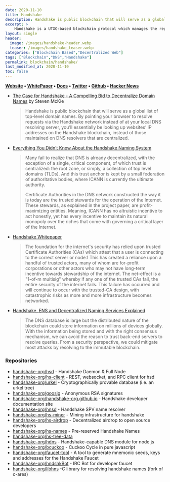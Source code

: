 ```yaml
---
date: 2020-11-10
title: Handshake
description: Handshake is public blockchain that will serve as a global list of top-level domain names.
excerpt: >
    Handshake is a UTXO-based blockchain protocol which manages the registration, renewal and transfer of DNS top-level domains (TLDs). Our naming protocol differs from its predecessors in that it has no concept of namespacing or subdomains at the consensus layer. Its purpose is not to replace DNS, but to replace the root zone file and the root servers.
layout: single
header:
  image: /images/handshake-header.webp
  teaser: /images/handshake_teaser.webp
categories: ["Blockchain Based","Decentralized Web"]
tags: ["Blockchain","DNS","Handshake"]
permalink: blockchain/handshake/
last_modified_at: 2020-11-10
toc: false
---
```


**[Website](https://handshake.org) • [WhitePaper](https://handshake.org/files/handshake.txt) • [Docs](https://handshake-org.github.io/) • [Twitter](https://twitter.com/hns) • [Github](https://github.com/handshake-org) • [Hacker News](https://news.ycombinator.com/item?id=17673922)**

* [The Case for Handshake - A Compelling Bid to Decentralize Domain Names](https://medium.com/amentum/the-case-for-handshake-9b0af0d989fe) by Steven McKie
  > Handshake is public blockchain that will serve as a global list of top-level domain names. By pointing your browser to resolve requests via the Handshake network instead of at your local DNS resolving server, you’ll essentially be looking up websites’ IP addresses on the Handshake blockchain, instead of those maintained on DNS resolvers that are centralized. 

* [Everything You Didn’t Know About the Handshake Naming System](https://hackernoon.com/everything-you-didnt-know-about-the-handshake-naming-system-how-this-blockchain-project-will-483464309f33)
  > Many fail to realize that DNS is already decentralized, with the exception of a single, critical component, of which trust is centralized: the root zone, or simply, a collection of top level domains (TLDs). And this trust anchor is kept by a small federation of authoritative bodies, where ICANN is currently the ultimate authority. 
  > 
  > Certificate Authorities in the DNS network constructed the way it is today are the trusted stewards for the operation of the Internet. These stewards, as explained in the project paper, are profit-maximizing entities. Meaning, ICANN has no altruistic incentive to act honestly, yet has every incentive to maintain its natural monopoly over the riches that come with governing a critical layer of the Internet. 

* [Handshake Whitepaper](https://namebase.io/handshake-whitepaper/)
  > The foundation for the internet's security has relied upon trusted Certificate Authorities (CAs) which attest that a user is connecting to the correct server or node.1 This has created a reliance upon a handful of trusted actors, many of whom are for-profit corporations or other actors who may not have long-term incentive towards stewardship of the internet. The net-effect is a "1-of-m multisig" whereby if any one of the trusted CAs fail, the entire security of the internet fails. This failure has occurred and will continue to occur with the trusted-CA design, with catastrophic risks as more and more infrastructure becomes networked.

* [Handshake, ENS and Decentralized Naming Services Explained](https://medium.com/tokendaily/handshake-ens-and-decentralized-naming-services-explained-2e69a1ca1313)
  > The DNS database is large but the distributed nature of the blockchain could store information on millions of devices globally. With the information being stored and with the right consensus mechanism, we can avoid the reason to trust back-end servers to resolve queries. From a security perspective, we could mitigate most attacks by resolving to the immutable blockchain.

### Repositories

* [handshake-org/hsd](https://github.com/handshake-org/hsd) - Handshake Daemon & Full Node
* [handshake-org/hs-client](https://github.com/handshake-org/hs-client) - REST, websocket, and RPC client for hsd
* [handshake-org/urkel](https://github.com/handshake-org/urkel) - Cryptographically provable database (i.e. an urkel tree)
* [handshake-org/goosig](https://github.com/handshake-org/goosig) - Anonymous RSA signatures
* [handshake-org/handshake-org.github.io](https://github.com/handshake-org/handshake-org.github.io) - Handshake developer documentation site
* [handshake-org/hnsd](https://github.com/handshake-org/hnsd) - Handshake SPV name resolver
* [handshake-org/hs-miner](https://github.com/handshake-org/hs-miner) - Mining infrastructure for handshake
* [handshake-org/hs-airdrop](https://github.com/handshake-org/hs-airdrop) - Decentralized airdrop to open source developers
* [handshake-org/hs-names](https://github.com/handshake-org/hs-names) - Pre-reserved Handshake Names
* [handshake-org/hs-tree-data](https://github.com/handshake-org/hs-tree-data)
* [handshake-org/hdns](https://github.com/handshake-org/hdns) - Handshake-capable DNS module for node.js
* [handshake-org/bcuckoo](https://github.com/handshake-org/bcuckoo) - Cuckoo Cycle in pure javascript
* [handshake-org/faucet-tool](https://github.com/handshake-org/faucet-tool) - A tool to generate mnemonic seeds, keys and addresses for the Handshake Faucet
* [handshake-org/hndshkBot](https://github.com/handshake-org/hndshkBot) - IRC Bot for developer faucet
* [handshake-org/libhns](https://github.com/handshake-org/libhns) -C library for resolving handshake names (fork of c-ares)
